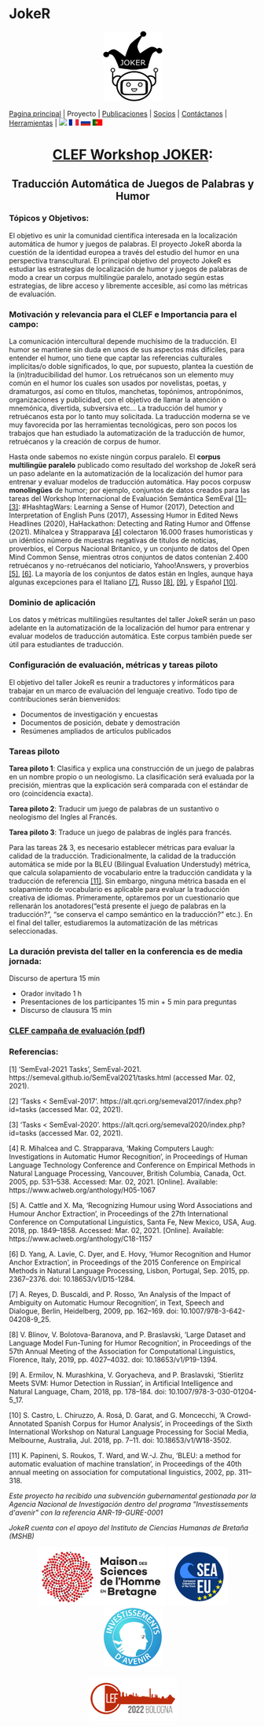 # JokeR
  <p align="center">
  <img src="../img/Joker.png" width="120" height="142">
  </p>

[Pagina principal](index) | Proyecto | [Publicaciones](publications) | [Socios](partners) | [Contáctanos](contact) | [Herramientas](tools) | [<img src="../img/drapeau EN.png" width="20">](https://lepocci.github.io/joker-/EN/index) [<img src="../img/drapeau FR.png" width="20">](https://lepocci.github.io/joker-/FR/index)  [<img src="../img/drapeau RU.png" width="20">](https://lepocci.github.io/joker-/RU/index)  [<img src="../img/drapeau PT.png" width="20">](https://lepocci.github.io/joker-/PT/index)
<br>
  <h1 align="center"><a href="https://lepocci.github.io/joker-/EN">CLEF Workshop JOKER</a>:</h1>
  <h2 align="center">Traducción Automática de Juegos de Palabras y Humor</h2>

  <h3>Tópicos y Objetivos:</h3>
  
  El objetivo es unir la comunidad científica interesada en la localización automática de humor y juegos de palabras. El proyecto JokeR aborda la cuestión de la identidad europea a través del estudio del humor en una perspectiva transcultural. El principal objetivo del proyecto JokeR es estudiar las estrategias de localización de humor y juegos de palabras de modo a crear un corpus multilingüe paralelo, anotado según estas estrategias, de libre acceso y libremente accesible, así como las métricas de evaluación.

  <h3>Motivación y relevancia para el CLEF e Importancia para el campo:</h3> 

  La comunicación intercultural depende muchísimo de la traducción. El humor se mantiene sin duda en unos de sus aspectos más difíciles, para entender el humor, uno tiene que captar las referencias culturales implícitas/o doble significados, lo que, por supuesto, plantea la cuestión de la (in)traducibilidad del humor. Los retruécanos son un elemento muy común en el humor los cuales son usados por novelistas, poetas, y dramaturgos, así como en títulos, manchetas, topónimos, antropónimos, organizaciones y publicidad, con el objetivo de llamar la atención o mnemónica, divertida, subversiva etc...  La traducción del humor y retruécanos esta por lo tanto muy solicitada. La traducción moderna se ve muy favorecida por las herramientas tecnológicas, pero son pocos los trabajos que han estudiado la automatización de la traducción de humor, retruécanos y la creación de corpus de humor.

  Hasta onde sabemos no existe ningún corpus paralelo. El **corpus multilingüe paralelo** publicado como resultado del workshop de JokeR será un paso adelante en la automatización de la localización del humor para entrenar y evaluar modelos de traducción automática. Hay pocos corpusw **monolingües** de humor;  por ejemplo, conjuntos de datos creados para las tareas del Workshop Internacional de Evaluación Semántica SemEval <a href="#note1">[1]–[3]</a>: #HashtagWars: Learning a Sense of Humor (2017), Detection and Interpretation of English Puns (2017), Assessing Humor in Edited News Headlines (2020), HaHackathon: Detecting and Rating Humor and Offense (2021). Mihalcea y Strapparava <a href="#note1">[4]</a> colectaron 16.000 frases humorísticas y un idéntico número de muestras negativas de titulos de noticias, proverbios, el Corpus Nacional Britanico, y un conjunto de datos del Open Mind Common Sense, mientras otros conjuntos de datos contenían 2.400   retruécanos y no-retruécanos del noticiario, Yahoo!Answers, y proverbios <a href="#note1">[5]</a>, <a href="#note2">[6]</a>. La mayoría de los conjuntos de datos están en Ingles, aunque haya algunas excepciones para el Italiano <a href="#note2">[7]</a>, Russo <a href="#note2">[8]</a>, <a href="#note2">[9]</a>, y Español <a href="#note2">[10]</a>.

  <h3>Dominio de aplicación</h3>

  Los datos y métricas multilingües resultantes del taller JokeR serán un paso adelante en la automatización de la localización del humor para entrenar y evaluar modelos de traducción automática. Este corpus también puede ser útil para estudiantes de traducción. 

  <h3>Configuración de evaluación, métricas y tareas piloto</h3>

  El objetivo del taller JokeR es reunir a traductores y informáticos para trabajar en un marco de evaluación del lenguaje creativo. Todo tipo de contribuciones serán bienvenidos:
  - Documentos de investigación y encuestas
  - Documentos de posición, debate y demostración
  - Resúmenes ampliados de artículos publicados

  <h3>Tareas piloto</h3>

**Tarea piloto 1**: Clasifica y explica una construcción de un juego de palabras en un nombre propio o un neologismo. La clasificación será evaluada por la precisión, mientras que la explicación será comparada con el estándar de oro (coincidencia exacta).

**Tarea piloto 2**: Traducir um juego de palabras de un sustantivo o neologismo del Ingles al Francés.

**Tarea piloto 3**: Traduce un juego de palabras de inglés para francés. 

Para las tareas 2& 3, es necesario establecer métricas para evaluar la calidad de la traducción. Tradicionalmente, la calidad de la traducción automática se mide por la BLEU (Bilingual Evaluation Understudy) métrica, que calcula solapamiento de vocabulario entre la traducción candidata y la traducción de referencia <a href="#note2">[11]</a>. Sin embargo, ninguna métrica basada en el solapamiento de vocabulario es aplicable para evaluar la traducción creativa de idiomas. Primeramente, optaremos por un cuestionario que rellenarán los anotadores(“está presente el juego de palabras en la traducción?”, “se conserva el campo semántico en la traducción?” etc.). En el final del taller, estudiaremos la automatización de las métricas seleccionadas. 

<h3>La duración prevista del taller en la conferencia es de media jornada:</h3>

Discurso de apertura 15 min
  - Orador invitado 1 h
  - Presentaciones de los participantes 15 min + 5 min para preguntas
  - Discurso de clausura 15 min

<p>
  <a href="./JOKER_CLEF_2021.pdf"><h3>CLEF campaña de evaluación (pdf)</h3></a>
</p>

<h3 id="note1">Referencias:</h3>
  <p>
<p>[1]	‘SemEval-2021 Tasks’, SemEval-2021. https://semeval.github.io/SemEval2021/tasks.html (accessed Mar. 02, 2021).</p>
<p>[2]	‘Tasks < SemEval-2017’. https://alt.qcri.org/semeval2017/index.php?id=tasks (accessed Mar. 02, 2021).</p>
<p>[3]	‘Tasks < SemEval-2020’. https://alt.qcri.org/semeval2020/index.php?id=tasks (accessed Mar. 02, 2021).</p>
<p>[4]	R. Mihalcea and C. Strapparava, ‘Making Computers Laugh: Investigations in Automatic Humor Recognition’, in Proceedings of Human Language Technology Conference and Conference on Empirical Methods in Natural Language Processing, Vancouver, British Columbia, Canada, Oct. 2005, pp. 531–538. Accessed: Mar. 02, 2021. [Online]. Available: https://www.aclweb.org/anthology/H05-1067</p>
<p>[5]	A. Cattle and X. Ma, ‘Recognizing Humour using Word Associations and Humour Anchor Extraction’, in Proceedings of the 27th International Conference on Computational Linguistics, Santa Fe, New Mexico, USA, Aug. 2018, pp. 1849–1858. Accessed: Mar. 02, 2021. [Online]. Available: https://www.aclweb.org/anthology/C18-1157</p>
<p id="note2">[6]	D. Yang, A. Lavie, C. Dyer, and E. Hovy, ‘Humor Recognition and Humor Anchor Extraction’, in Proceedings of the 2015 Conference on Empirical Methods in Natural Language Processing, Lisbon, Portugal, Sep. 2015, pp. 2367–2376. doi: 10.18653/v1/D15-1284.</p>
<p>[7]	A. Reyes, D. Buscaldi, and P. Rosso, ‘An Analysis of the Impact of Ambiguity on Automatic Humour Recognition’, in Text, Speech and Dialogue, Berlin, Heidelberg, 2009, pp. 162–169. doi: 10.1007/978-3-642-04208-9_25.</p>
<p>[8]	V. Blinov, V. Bolotova-Baranova, and P. Braslavski, ‘Large Dataset and Language Model Fun-Tuning for Humor Recognition’, in Proceedings of the 57th Annual Meeting of the Association for Computational Linguistics, Florence, Italy, 2019, pp. 4027–4032. doi: 10.18653/v1/P19-1394.</p>
<p>[9]	A. Ermilov, N. Murashkina, V. Goryacheva, and P. Braslavski, ‘Stierlitz Meets SVM: Humor Detection in Russian’, in Artificial Intelligence and Natural Language, Cham, 2018, pp. 178–184. doi: 10.1007/978-3-030-01204-5_17.</p>
<p>[10]	S. Castro, L. Chiruzzo, A. Rosá, D. Garat, and G. Moncecchi, ‘A Crowd-Annotated Spanish Corpus for Humor Analysis’, in Proceedings of the Sixth International Workshop on Natural Language Processing for Social Media, Melbourne, Australia, Jul. 2018, pp. 7–11. doi: 10.18653/v1/W18-3502.</p>
<p>[11]	K. Papineni, S. Roukos, T. Ward, and W.-J. Zhu, ‘BLEU: a method for automatic evaluation of machine translation’, in Proceedings of the 40th annual meeting on association for computational linguistics, 2002, pp. 311–318.<p/>
  </p>
  
<p>
<em>Este proyecto ha recibido una subvención gubernamental gestionada por la Agencia Nacional de Investigación dentro del programa "Investissements d'avenir" con la referencia ANR-19-GURE-0001
</em>
</p>
<p>
<em>JokeR cuenta con el apoyo del Instituto de Ciencias Humanas de Bretaña (MSHB)</em>
</p>
<div align="center">
  <a href="https://www.mshb.fr"><img src="../img/MSHB.jpg" height="120"></a>
  <a href="https://sea-eu.org/?lang=fr"><img src="../img/SEA-EU.png" height="120"></a>
  <a href="https://www.gouvernement.fr/le-programme-d-investissements-d-avenir"><img src="../img/Investissement avenir.jpeg" height="120"></a>
</div>
<br />
<div align="center">
  <a href="https://clef2022.clef-initiative.eu/index.php"><img src="../img/CLEF2022.png" height="90"></a> 
</div>
